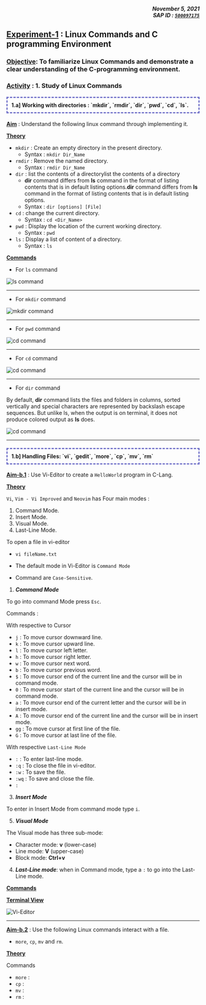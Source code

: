 <h5 align="right">November 5, 2021 <br/>SAP ID : <code style="-webkit-user-select: none; -khtml-user-select: none; -moz-user-select: none; -ms-user-select: none; -o-user-select: none; user-select: none;"><a href="https://atiq-ur-rehaman.netlify.app/#about" >500097175</a></code> </h5>

## <u>Experiment-1</u> : Linux Commands and C programming Environment

### <u>Objective</u>: To familiarize Linux Commands and demonstrate a clear understanding of the C-programming environment.

### <u>Activity</u> : 1. Study of Linux Commands

#### 

<h4 style="border: 3px; border-color: #6f6fc8; border-style: dashed; padding:10px;"> 1.a] Working with directories : `mkdir`, `rmdir`, `dir`, `pwd`, `cd`, `ls`.</h4>


**<u>Aim</u>** : Understand the following linux command through implementing it.

**<u>Theory</u>**
- `mkdir` : Create an empty directory in the present directory.
	- Syntax : `mkdir Dir_Name`
- `rmdir` : Remove the named directory.
	- Syntax : `rmdir Dir_Name`
- `dir` : list the contents of a directorylist the contents of a directory
	- **dir** command differs from **ls** command in the format of listing contents that is in default listing options.**dir** command differs from **ls** command in the format of listing contents that is in default listing options.
	- Syntax : `dir [options] [File]`
- `cd` : change the current directory.
	- Syntax : `cd <Dir_Name>`
- `pwd` : Display the location of the current working directory.
	- Syntax : `pwd`
- `ls` : Display a list of content of a directory.
	- Syntax : `ls`

**<u>Commands</u>**


- For `ls` command

![ls command](../../../assets/images/ppl_lab/ls_command.png)

---

- For `mkdir` command

![mkdir command](../../../assets/images/ppl_lab/mkdir_command.png)

---

- For  `pwd` command

![cd command](../../../assets/images/ppl_lab/pwd_command.png)

---

- For `cd` command

![cd command](../../../assets/images/ppl_lab/cd_command.png)

---

- For `dir` command

By default, **dir** command lists the files and folders in columns, sorted vertically and special characters are represented by backslash escape sequences. But unlike ls, when the output is on terminal, it does not produce colored output as **ls** does.

![cd command](../../../assets/images/ppl_lab/dir_command.png)

---

<h4 style="border: 3px; border-color: #6f6fc8; border-style: dashed; padding:10px;">1.b] Handling Files: `vi`, `gedit`, `more`, `cp`, `mv`, `rm`</h4>

**<u>Aim-b.1</u>** :  Use Vi-Editor to create a `HelloWorld` program in C-Lang.

**<u>Theory</u>**

`Vi`, `Vim - Vi Improved` and `Neovim` has Four main modes : 

1. Command Mode.
2. Insert Mode.
3. Visual Mode.
4. Last-Line Mode.

To open a file in vi-editor
- `vi fileName.txt`


- The default mode in Vi-Editor is `Command Mode`
- Command are `Case-Sensitive`.


1. **_Command Mode_**

To go into command Mode press `Esc`.

Commands :

With respective to Cursor

- `j` : To move cursor downward line.
- `k` : To move cursor upward line.
- `l` : To move cursor left letter.
- `h` : To move cursor right letter.
- `w` : To move cursor next word.
- `b` : To move cursor previous word.
- `$` : To move cursor end of the current line and the cursor will be in command mode.
- `0` : To move cursor start of the current line and the cursor will be in command mode.
- `a` : To move cursor end of the current letter and the cursor will be in insert mode.
- `A` : To move cursor end of the current line and the cursor will be in insert mode.
- `gg` : To move cursor at first line of the file.
- `G` : To move cursor at last line of the file.


With respective `Last-Line Mode`

- `:` : To enter last-line mode.
- `:q` : To close the file in vi-editor.
- `:w` : To save the file.
- `:wq` : To save and close the file.
- `:`

3. **_Insert Mode_**

To enter in Insert Mode from command mode type `i`.

5. **_Visual Mode_**

The Visual mode has three sub-mode:
- Character mode: **v** (lower-case)
- Line mode: **V** (upper-case)
- Block mode: **Ctrl+v**

4. **_Last-Line mode_**: when in Command mode, type a `:` to go into the Last-Line mode.

**<u>Commands</u>**


**<u>Terminal View</u>**

![Vi-Editor](../../../assets/images/ppl_lab/HelloWorld-C.png)

---

**<u>Aim-b.2</u>** : Use the following Linux commands interact with a file.
- `more`, `cp`, `mv` and `rm`.


**<u>Theory</u>**

Commands

- `more` :
- `cp` : 
- `mv` : 
- `rm` : 

